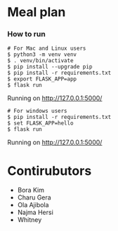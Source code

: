 # Meal plan

### How to run 
    # For Mac and Linux users 
    $ python3 -m venv venv
    $ . venv/bin/activate
    $ pip install --upgrade pip
    $ pip install -r requirements.txt
    $ export FLASK_APP=app
    $ flask run

Running on http://127.0.0.1:5000/

    # For windows users
    $ pip install -r requirements.txt
    $ set FLASK_APP=hello
    $ flask run
Running on http://127.0.0.1:5000/

# Contirubutors
- Bora Kim
- Charu Gera
- Ola Ajibola
- Najma Hersi
- Whitney